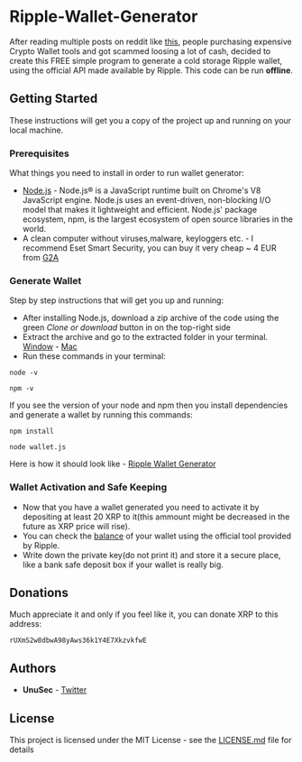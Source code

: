 # Ripple-Wallet-Generator

After reading multiple posts on reddit like [this](https://www.reddit.com/r/Ripple/comments/7oif57/warning_brutal_scam_guy_buys_a_ledger_nano_wallet/), people purchasing expensive Crypto Wallet tools and got scammed loosing a lot of cash, decided to create this FREE simple program to generate a cold storage Ripple wallet, using the official API made available by Ripple. 
This code can be run **offline**.


## Getting Started

These instructions will get you a copy of the project up and running on your local machine.


### Prerequisites

What things you need to install in order to run wallet generator:

* [Node.js](https://nodejs.org/) - Node.js® is a JavaScript runtime built on Chrome's V8 JavaScript engine. Node.js uses an event-driven, non-blocking I/O model that makes it lightweight and efficient. Node.js' package ecosystem, npm, is the largest ecosystem of open source libraries in the world.
* A clean computer without viruses,malware, keyloggers etc. - I recommend Eset Smart Security, you can buy it very cheap ~ 4 EUR from [G2A](https://www.g2a.com/r/eset-smart-security-9)


### Generate Wallet

Step by step instructions that will get you up and running:

* After installing Node.js, download a zip archive of the code using the green *Clone or download* button in on the top-right side
* Extract the archive and go to the extracted folder in your terminal. [Window](https://www.lifewire.com/how-to-open-command-prompt-2618089) - [Mac](https://www.macworld.co.uk/feature/mac-software/how-use-terminal-on-mac-3608274/)
* Run these commands in your terminal:
```
node -v
```
```
npm -v
```

If you see the version of your node and npm then you install dependencies and generate a wallet by running this commands:

```
npm install
```
```
node wallet.js
```

Here is how it should look like - [Ripple Wallet Generator](https://i.imgur.com/QKW5y5D.png)


### Wallet Activation and Safe Keeping

* Now that you have a wallet generated you need to activate it by depositing at least 20 XRP to it(this ammount might be decreased in the future as XRP price will rise).
* You can check the [balance](https://xrpcharts.ripple.com/#/graph) of your wallet using the official tool provided by Ripple.
* Write down the private key(do not print it) and store it a secure place, like a bank safe deposit box if your wallet is really big.


## Donations

Much appreciate it and only if you feel like it, you can donate XRP to this address:

```
rUXmS2w8dbwA98yAws36k1Y4E7XkzvkfwE
```


## Authors

* **UnuSec** - [Twitter](https://twitter.com/UnuSec)


## License

This project is licensed under the MIT License - see the [LICENSE.md](LICENSE.md) file for details
